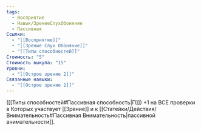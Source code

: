 ```yaml
---
tags:
  - Восприятие
  - Навык/ЗрениеСлухОбоняние
  - Пассивная
Ссылки:
  - "[[Восприятие]]"
  - "[[Зрение Слух Обоняние]]"
  - "[[Типы способностей]]"
Стоимость: "5"
Стоимость выкупа: "15"
Уровни:
  - "[[Острое зрение 2]]"
Связанные навыки:
  - "[[Острое зрение 2]]"
---
```

([[Типы способностей#Пассивная способность|П]]) +1 на ВСЕ проверки в Которых участвует [[Зрение]] и к [[Статейки/Действия/Внимательность#Пассивная Внимательность|пассивной внимательности]].